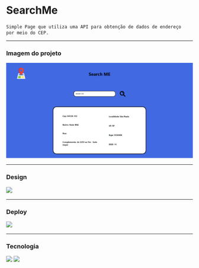 # SearchMe
    Simple Page que utiliza uma API para obtenção de dados de endereço
    por meio do CEP.

---

### Imagem do projeto

<img src="./src/assets/searchMe - Page.png" width="">

---

### Design

<a href="https://www.figma.com/file/TRNFvA3RDHuKaosnJXCriM/searchME?type=design&node-id=0-1&mode=design&t=sSolIk78dxMX1a5Q-0">
    <img src="https://img.shields.io/badge/Figma-F24E1E?style=for-the-badge&logo=figma&logoColor=white">
</a>

---

### Deploy

<a href="https://searchmee.netlify.app">
    <img src="https://img.shields.io/badge/Netlify-00C7B7?style=for-the-badge&logo=netlify&logoColor=white">
</a>

---

### Tecnologia

<img src="https://img.shields.io/badge/React-20232A?style=for-the-badge&logo=react&logoColor=61DAFB">

<img src="https://img.shields.io/badge/Vite-B73BFE?style=for-the-badge&logo=vite&logoColor=FFD62E">
